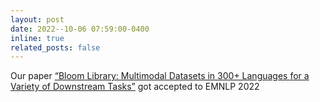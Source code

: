 ```yaml
---
layout: post
date: 2022--10-06 07:59:00-0400
inline: true
related_posts: false
---
```


Our paper [“Bloom Library: Multimodal Datasets in 300+ Languages for a Variety of Downstream Tasks”](https://aclanthology.org/2022.emnlp-main.590/)  got accepted to EMNLP 2022
